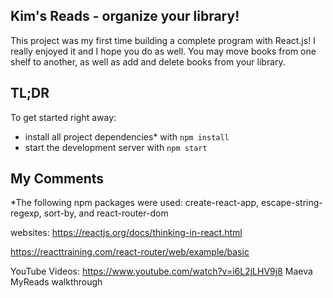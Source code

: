 ## Kim's Reads - organize your library!

This project was my first time building a complete program with React.js!  I really enjoyed it and I hope you do as well.  You may move books from one shelf to another, as well as add and delete books from your library.

## TL;DR

To get started right away:

* install all project dependencies* with `npm install`
* start the development server with `npm start`

## My Comments

*The following npm packages were used:
create-react-app, escape-string-regexp, sort-by, and react-router-dom

websites:
https://reactjs.org/docs/thinking-in-react.html

https://reacttraining.com/react-router/web/example/basic

YouTube Videos:
https://www.youtube.com/watch?v=i6L2jLHV9j8 Maeva MyReads walkthrough
